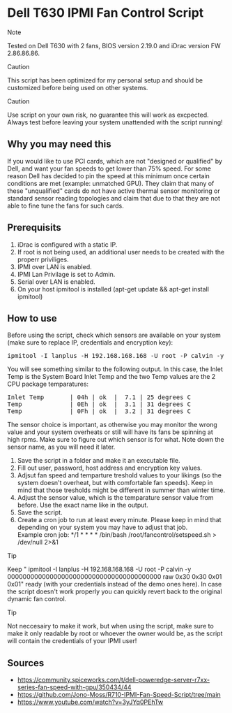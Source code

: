 # Dell T630 IPMI Fan Control Script
> [!NOTE]
> Tested on Dell T630 with 2 fans, BIOS version 2.19.0 and iDrac version FW 2.86.86.86.

> [!CAUTION]
> This script has been optimized for my personal setup and should be customized before being used on other systems.

> [!CAUTION]
> Use script on your own risk, no guarantee this will work as excpected. Always test before leaving your system unattended with the script running!

## Why you may need this
If you would like to use PCI cards, which are not "designed or qualified" by Dell, and want your fan speeds to get lower than 75% speed. For some reason Dell has decided to pin the speed at this minimum once certain conditions are met (example: unmatched GPU). They claim that many of these "unqualified" cards do not have active thermal sensor monitoring or standard sensor reading topologies and claim that due to that they are not able to fine tune the fans for such cards.

## Prerequisits
1) iDrac is configured with a static IP.
2) If root is not being used, an additional user needs to be created with the properr priviliges.
3) IPMI over LAN is enabled.
4) IPMI Lan Privilage is set to Admin.
5) Serial over LAN is enabled.
6) On your host ipmitool is installed (apt-get update && apt-get install ipmitool)

## How to use
Before using the script, check which sensors are available on your system (make sure to replace IP, credentials and encryption key): 
<pre>ipmitool -I lanplus -H 192.168.168.168 -U root -P calvin -y 0000000000000000000000000000000000000000 sdr type temperature</pre>
You will see something similar to the following output. In this case, the Inlet Temp is the System Board Inlet Temp and the two Temp values are the 2 CPU package temparatures:
<pre>
Inlet Temp       | 04h | ok  |  7.1 | 25 degrees C
Temp             | 0Eh | ok  |  3.1 | 31 degrees C
Temp             | 0Fh | ok  |  3.2 | 31 degrees C
</pre>
The sensor choice is important, as otherwise you may monitor the wrong value and your system overheats or still will have its fans be spinning at high rpms. Make sure to figure out which sensor is for what. Note down the sensor name, as you will need it later.

1) Save the script in a folder and make it an executable file.
2) Fill out user, password, host address and encryption key values.
3) Adjsut fan speed and temparture treshold values to your likings (so the system doesn't overheat, but with comfortable fan speeds). Keep in mind that those tresholds might be different in summer than winter time.
4) Adjust the sensor value, which is the temparature sensor value from before. Use the exact name like in the output.
5) Save the script.
6) Create a cron job to run at least every minute. Please keep in mind that depending on your system you may have to adjust that job.\
   Example cron job: */1 * * * * /bin/bash /root/fancontrol/setspeed.sh > /dev/null 2>&1


> [!TIP]
> Keep " ipmitool -I lanplus -H 192.168.168.168 -U root -P calvin -y 0000000000000000000000000000000000000000 raw 0x30 0x30 0x01 0x01" ready (with your credentials instead of the demo ones here). In case the script doesn't work properly you can quickly revert back to the original dynamic fan control.

> [!TIP]
> Not neccesairy to make it work, but when using the script, make sure to make it only readable by root or whoever the owner would be, as the script will contain the credentials of your IPMI user!


## Sources
- https://community.spiceworks.com/t/dell-poweredge-server-r7xx-series-fan-speed-with-gpu/350434/44
- https://github.com/Jono-Moss/R710-IPMI-Fan-Speed-Script/tree/main
- https://www.youtube.com/watch?v=3yJYq0PEhTw
